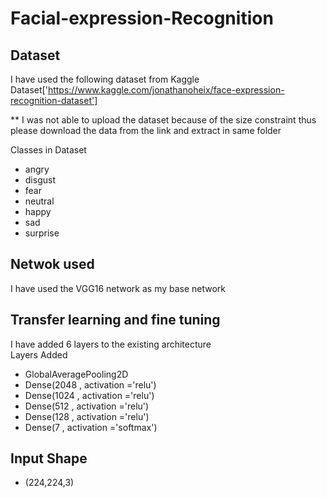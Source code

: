 # Facial-expression-Recognition
## Dataset
  I have used the following dataset from Kaggle</br>
  Dataset['https://www.kaggle.com/jonathanoheix/face-expression-recognition-dataset']</br>
  
  ** I was not able to upload the dataset because of the size constraint thus please download the data from the link and extract in same folder</br>
  
  Classes in Dataset
  * angry
  * disgust
  * fear
  * neutral
  * happy
  * sad
  * surprise
  
## Netwok used
  I have used the VGG16 network as my base network
## Transfer learning and fine tuning
  I have added 6 layers to the existing architecture</br>
  Layers Added
  * GlobalAveragePooling2D
  * Dense(2048 , activation ='relu')
  * Dense(1024 , activation ='relu')
  * Dense(512 , activation ='relu')
  * Dense(128 , activation ='relu')
  * Dense(7 , activation ='softmax')
## Input Shape
  * (224,224,3)
